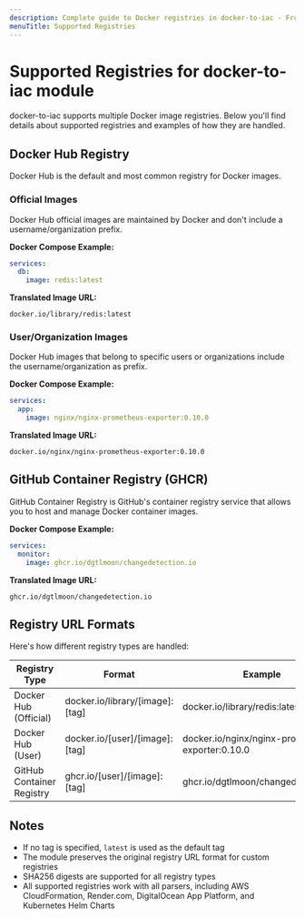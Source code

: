 ```yaml
---
description: Complete guide to Docker registries in docker-to-iac - From official Docker Hub images to GHCR, learn supported formats with practical examples.
menuTitle: Supported Registries
---
```


# Supported Registries for docker-to-iac module

docker-to-iac supports multiple Docker image registries. Below you'll find details about supported registries and examples of how they are handled.

## Docker Hub Registry

Docker Hub is the default and most common registry for Docker images.

### Official Images

Docker Hub official images are maintained by Docker and don't include a username/organization prefix.

**Docker Compose Example:**

```yaml
services: 
  db: 
    image: redis:latest
```

**Translated Image URL:**

```text
docker.io/library/redis:latest 
```

### User/Organization Images

Docker Hub images that belong to specific users or organizations include the username/organization as prefix.

**Docker Compose Example:**

```yaml
services: 
  app: 
    image: nginx/nginx-prometheus-exporter:0.10.0
```

**Translated Image URL:**

```text
docker.io/nginx/nginx-prometheus-exporter:0.10.0
```

## GitHub Container Registry (GHCR)

GitHub Container Registry is GitHub's container registry service that allows you to host and manage Docker container images.

**Docker Compose Example:**

```yaml
services:
  monitor: 
    image: ghcr.io/dgtlmoon/changedetection.io
```

**Translated Image URL:**

```text
ghcr.io/dgtlmoon/changedetection.io
```

## Registry URL Formats

Here's how different registry types are handled:

| Registry Type | Format | Example |
|--------------|--------|---------|
| Docker Hub (Official) | docker.io/library/[image]:[tag] | docker.io/library/redis:latest |
| Docker Hub (User) | docker.io/[user]/[image]:[tag] | docker.io/nginx/nginx-prometheus-exporter:0.10.0 |
| GitHub Container Registry | ghcr.io/[user]/[image]:[tag] | ghcr.io/dgtlmoon/changedetection.io |

## Notes

- If no tag is specified, `latest` is used as the default tag
- The module preserves the original registry URL format for custom registries
- SHA256 digests are supported for all registry types
- All supported registries work with all parsers, including AWS CloudFormation, Render.com, DigitalOcean App Platform, and Kubernetes Helm Charts
